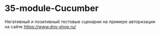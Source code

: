 # 35-module-Cucumber
Негативный и позитивный тестовые сценарии на примере авторизации на сайте https://www.dns-shop.ru/
